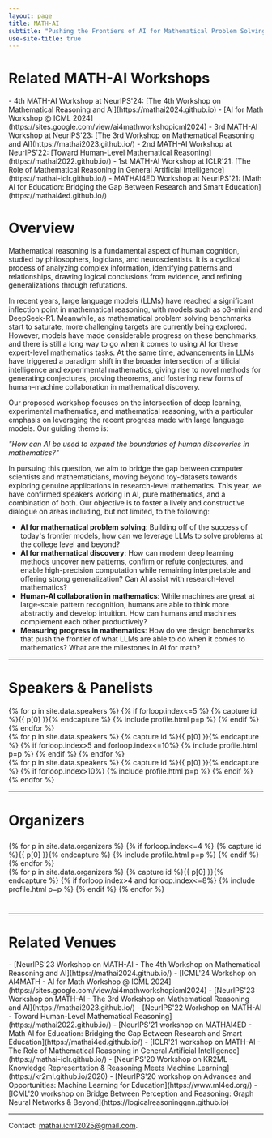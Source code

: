 ```yaml
---
layout: page
title: MATH-AI
subtitle: "Pushing the Frontiers of AI for Mathematical Problem Solving, Discovery, and Reasoning"
use-site-title: true
---
```

<!-- <div class="venue" style="font-size: 27px; display: block; font-family: 'Open Sans', 'Helvetica Neue', Helvetica, Arial, sans-serif; font-weight: 300; color: #404040; text-align: center;">
  (West Meeting Room 118-120, Vancouver, December 14, 2024, <a href="https://neurips.cc/virtual/2024/workshop/84719" target="_blank">Website</a>)
</div> -->



<div class="sharethis-inline-share-buttons"></div>
<meta name="thumbnail" content="./img/neurips-logo-new.jpg" />

# Related MATH-AI Workshops

<div class="container" style="margin-bottom: 10px;"></div>
- 4th MATH-AI Workshop at NeurIPS'24: [The 4th Workshop on Mathematical Reasoning and AI](https://mathai2024.github.io)
- [AI for Math Workshop @ ICML 2024](https://sites.google.com/view/ai4mathworkshopicml2024)
- 3rd MATH-AI Workshop at NeurIPS'23: [The 3rd Workshop on Mathematical Reasoning and AI](https://mathai2023.github.io/)
- 2nd MATH-AI Workshop at NeurIPS'22: [Toward Human-Level Mathematical Reasoning](https://mathai2022.github.io/)
- 1st MATH-AI Workshop at ICLR'21: [The Role of Mathematical Reasoning in General Artificial Intelligence](https://mathai-iclr.github.io/)
- MATHAI4ED Workshop at NeurIPS'21: [Math AI for Education: Bridging the Gap Between Research and Smart Education](https://mathai4ed.github.io/)

<div class="container" style="margin-bottom: 10px;"></div>

<!-- # Reviewer Nomination

If you'd like to become a reviewer for the workshop, or recommend someone, [please use this form](https://forms.gle/BssMrXeGgfMfLLFH9). -->

# Overview

Mathematical reasoning is a fundamental aspect of human cognition, studied by philosophers, logicians, and neuroscientists. It is a cyclical process of analyzing complex information, identifying patterns and relationships, drawing logical conclusions from evidence, and refining generalizations through refutations. 

In recent years, large language models (LLMs) have reached a significant inflection point in mathematical reasoning, with models such as o3-mini and DeepSeek-R1. Meanwhile, as mathematical problem solving benchmarks start to saturate, more challenging targets are currently being explored. However, models have made considerable progress on these benchmarks, and there is still a long way to go when it comes to using AI for these expert-level mathematics tasks. At the same time, advancements in LLMs have triggered a paradigm shift in the broader intersection of artificial intelligence and experimental mathematics, giving rise to novel methods for generating conjectures, proving theorems, and fostering new forms of human–machine collaboration in mathematical discovery.

Our proposed workshop focuses on the intersection of deep learning, experimental mathematics, and mathematical reasoning, with a particular emphasis on leveraging the recent progress made with large language models. Our guiding theme is:

*"How can AI be used to expand the boundaries of human discoveries in mathematics?"*

In pursuing this question, we aim to bridge the gap between computer scientists and mathematicians, moving beyond toy-datasets towards exploring genuine applications in research-level mathematics. This year, we have confirmed speakers working in AI, pure mathematics, and a combination of both. Our objective is to foster a lively and constructive dialogue on areas including, but not limited, to the following:

- **AI for mathematical problem solving**: Building off of the success of today's frontier models, how can we leverage LLMs to solve problems at the college level and beyond?
- **AI for mathematical discovery**: How can modern deep learning methods uncover new patterns, confirm or refute conjectures, and enable high-precision computation while remaining interpretable and offering strong generalization? Can AI assist with research-level mathematics?
- **Human-AI collaboration in mathematics**: While machines are great at large-scale pattern recognition, humans are able to think more abstractly and develop intuition. How can humans and machines complement each other productively?
- **Measuring progress in mathematics**: How do we design benchmarks that push the frontier of what LLMs are able to do when it comes to mathematics? What are the milestones in AI for math?




<hr>

# Speakers & Panelists
<div class="container" style="margin-top: 20px;margin-bottom: 0px;">
  <div class="row">
    {% for p in site.data.speakers %}
    {% if forloop.index<=5 %}
    {% capture id %}{{ p[0] }}{% endcapture %}
    {% include profile.html p=p %}
    {% endif %}
    {% endfor %}
  </div>
  <div class="row">
    {% for p in site.data.speakers %}
    {% capture id %}{{ p[0] }}{% endcapture %}
    {% if forloop.index>5 and forloop.index<=10%}
    {% include profile.html p=p %}
    {% endif %}
    {% endfor %}
  </div>
  <div class="row">
    {% for p in site.data.speakers %}
    {% capture id %}{{ p[0] }}{% endcapture %}
    {% if forloop.index>10%}
    {% include profile.html p=p %}
    {% endif %}
    {% endfor %}
  </div>
<!-- <a href="speakers">More Info</a> -->
</div>

<hr>

# Organizers
<!-- # Organizers -->

<!-- prettier-ignore -->
<div class="container" style="margin-top: 25px;margin-bottom: 40px;">
  <!-- <br> 
  <div class="row" style="margin: -30px;"> -->
  <div class="row">
    {% for p in site.data.organizers %}
    {% if forloop.index<=4 %}
    {% capture id %}{{ p[0] }}{% endcapture %}
    {% include profile.html p=p %}
    {% endif %}
    {% endfor %}
  </div>
  <div class="row">
    {% for p in site.data.organizers %}
    {% capture id %}{{ p[0] }}{% endcapture %}
    {% if forloop.index>4 and forloop.index<=8%}
    {% include profile.html p=p %}
    {% endif %}
    {% endfor %}
  </div>
</div>
<hr>

<!-- # Program Committee
<div class="container">
  <ul class="list-group list-group-flush">
    {% for p in site.data.pc.people %}
      <li class="list-group-item col-xs-6 col-sm-4 col-md-3">{{ p }}</li>
    {% endfor %}
  </ul>
</div>
<hr> -->

# Related Venues

<div class="container" style="margin-bottom: 10px;"></div>
- [NeurIPS'23 Workshop on MATH-AI - The 4th Workshop on Mathematical Reasoning and AI](https://mathai2024.github.io/)
- [ICML'24 Workshop on AI4MATH - AI for Math Workshop @ ICML 2024](https://sites.google.com/view/ai4mathworkshopicml2024)
- [NeurIPS'23 Workshop on MATH-AI - The 3rd Workshop on Mathematical Reasoning and AI](https://mathai2023.github.io/)
- [NeurIPS'22 Workshop on MATH-AI - Toward Human-Level Mathematical Reasoning](https://mathai2022.github.io/)
- [NeurIPS'21 workshop on MATHAI4ED - Math AI for Education: Bridging the Gap Between Research and Smart Education](https://mathai4ed.github.io/)
- [ICLR'21 workshop on MATH-AI - The Role of Mathematical Reasoning in General Artificial Intelligence](https://mathai-iclr.github.io/)
- [NeurIPS'20 Workshop on KR2ML - Knowledge Representation & Reasoning Meets Machine Learning](https://kr2ml.github.io/2020)
- [NeurIPS'20 workshop on Advances and Opportunities: Machine Learning for Education](https://www.ml4ed.org/)
- [ICML'20 workshop on Bridge  Between Perception and Reasoning: Graph Neural Networks & Beyond](https://logicalreasoninggnn.github.io)

<div class="container" style="margin-bottom: 10px;"></div>

<hr>

Contact: <mathai.icml2025@gmail.com>.

